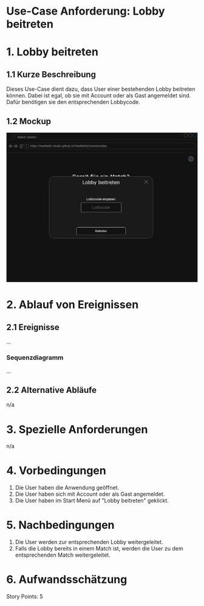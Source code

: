 # Use-Case Anforderung: Lobby beitreten

# 1. Lobby beitreten

## 1.1 Kurze Beschreibung
Dieses Use-Case dient dazu, dass User einer bestehenden Lobby beitreten können. Dabei ist egal, ob sie mit Account oder als Gast angemeldet sind. Dafür benötigen sie den entsprechenden Lobbycode.

## 1.2 Mockup
![Mockup Lobby beitreten](lobby_beitreten.png)

# 2. Ablauf von Ereignissen

## 2.1 Ereignisse
...

### Sequenzdiagramm
...

## 2.2 Alternative Abläufe
n/a

# 3. Spezielle Anforderungen
n/a

# 4. Vorbedingungen
1. Die User haben die Anwendung geöffnet.
2. Die User haben sich mit Account oder als Gast angemeldet.
3. Die User haben im Start Menü auf "Lobby beitreten" geklickt.

# 5. Nachbedingungen
1. Die User werden zur entsprechenden Lobby weitergeleitet.
2. Falls die Lobby bereits in einem Match ist, werden die User zu dem entsprechenden Match weitergeleitet.

# 6. Aufwandsschätzung
Story Points: 5
